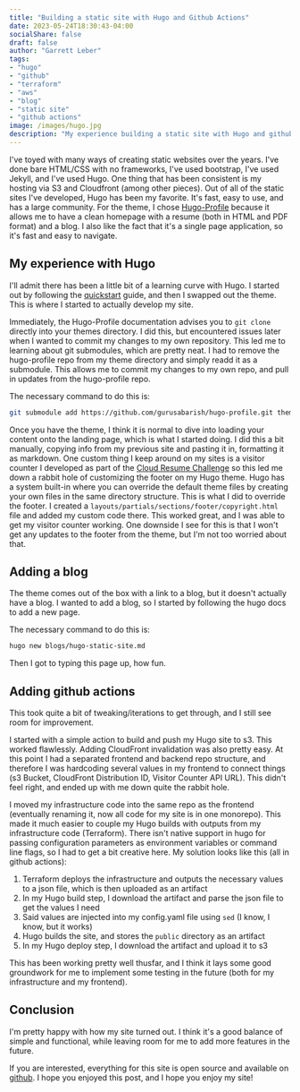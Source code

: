 ```yaml
---
title: "Building a static site with Hugo and Github Actions"
date: 2023-05-24T18:30:43-04:00
socialShare: false
draft: false
author: "Garrett Leber"
tags:
- "hugo"
- "github"
- "terraform"
- "aws"
- "blog"
- "static site"
- "github actions"
image: /images/hugo.jpg
description: "My experience building a static site with Hugo and github actions"
---
```


I've toyed with many ways of creating static websites over the years. I've done bare HTML/CSS with no frameworks, I've used bootstrap, I've used Jekyll, and I've used Hugo. One thing that has been consistent is my hosting via S3 and Cloudfront (among other pieces). Out of all of the static sites I've developed, Hugo has been my favorite. It's fast, easy to use, and has a large community. For the theme, I chose [Hugo-Profile](https://github.com/gurusabarish/hugo-profile) because it allows me to have a clean homepage with a resume (both in HTML and PDF format) and a blog. I also like the fact that it's a single page application, so it's fast and easy to navigate.

## My experience with Hugo

I'll admit there has been a little bit of a learning curve with Hugo. I started out by following the [quickstart](https://gohugo.io/getting-started/quick-start/) guide, and then I swapped out the theme. This is where I started to actually develop my site.

Immediately, the Hugo-Profile documentation advises you to `git clone` directly into your themes directory. I did this, but encountered issues later when I wanted to commit my changes to my own repository. This led me to learning about git submodules, which are pretty neat. I had to remove the hugo-profile repo from my theme directory and simply readd it as a submodule. This allows me to commit my changes to my own repo, and pull in updates from the hugo-profile repo.

The necessary command to do this is:

```bash
git submodule add https://github.com/gurusabarish/hugo-profile.git themes/hugo-profile
```

Once you have the theme, I think it is normal to dive into loading your content onto the landing page, which is what I started doing. I did this a bit manually, copying info from my previous site and pasting it in, formatting it as markdown. One custom thing I keep around on my sites is a visitor counter I developed as part of the [Cloud Resume Challenge](https://cloudresumechallenge.dev/) so this led me down a rabbit hole of customizing the footer on my Hugo theme. Hugo has a system built-in where you can override the default theme files by creating your own files in the same directory structure. This is what I did to override the footer. I created a `layouts/partials/sections/footer/copyright.html` file and added my custom code there. This worked great, and I was able to get my visitor counter working. One downside I see for this is that I won't get any updates to the footer from the theme, but I'm not too worried about that.

## Adding a blog

The theme comes out of the box with a link to a blog, but it doesn't actually have a blog. I wanted to add a blog, so I started by following the hugo docs to add a new page.

The necessary command to do this is:

```bash
hugo new blogs/hugo-static-site.md
```

Then I got to typing this page up, how fun.

## Adding github actions

This took quite a bit of tweaking/iterations to get through, and I still see room for improvement.

I started with a simple action to build and push my Hugo site to s3. This worked flawlessly. Adding CloudFront invalidation was also pretty easy. At this point I had a separated frontend and backend repo structure, and therefore I was hardcoding several values in my frontend to connect things (s3 Bucket, CloudFront Distribution ID, Visitor Counter API URL). This didn't feel right, and ended up with me down quite the rabbit hole.

I moved my infrastructure code into the same repo as the frontend (eventually renaming it, now all code for my site is in one monorepo). This made it much easier to couple my Hugo builds with outputs from my infrastructure code (Terraform). There isn't native support in hugo for passing configuration parameters as environment variables or command line flags, so I had to get a bit creative here. My solution looks like this (all in github actions):

1. Terraform deploys the infrastructure and outputs the necessary values to a json file, which is then uploaded as an artifact
2. In my Hugo build step, I download the artifact and parse the json file to get the values I need
3. Said values are injected into my config.yaml file using `sed` (I know, I know, but it works)
4. Hugo builds the site, and stores the `public` directory as an artifact
5. In my Hugo deploy step, I download the artifact and upload it to s3

This has been working pretty well thusfar, and I think it lays some good groundwork for me to implement some testing in the future (both for my infrastructure and my frontend).

## Conclusion

I'm pretty happy with how my site turned out. I think it's a good balance of simple and functional, while leaving room for me to add more features in the future.

If you are interested, everything for this site is open source and available on [github](https://github.com/garrettleber/garrettleber.com). I hope you enjoyed this post, and I hope you enjoy my site!
